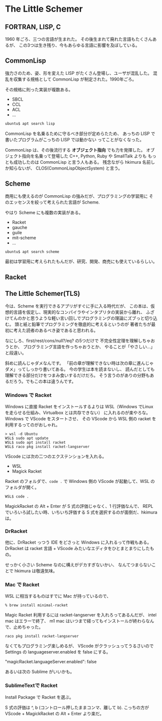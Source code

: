 # The Little Schemer

## FORTRAN, LISP, C

1960 年ごろ、三つの言語が生まれた。
その後生まれて廃れた言語もたくさんあるが、
この3つは生き残り、今もあらゆる言語に影響を及ぼしている。

## CommonLisp

強力さのため、姿、形を変えた LISP がたくさん登場し、ユーザが混乱した。
混乱を収集する規格として CommonLisp が制定された。1990年ごろ。

その規格に則った実装が複数ある。

* SBCL
* CCL
* ACL
* ...

```sh
ubuntu$ apt search lisp
```

CommonLisp を名乗るために守るべき部分が定めらたため、
あっちの LISP で書いたプログラムがこっちの LISP では動かない
ってことがなくなった。

CommonLisp は、その後流行する **オブジェクト指向** でも力を発揮した。
オブジェクト指向を名乗って登場した C++, Python, Ruby や SmallTalk よりも
もっとも成功したのは CommonLisp と言う人もある。
残念ながら hkimura 名前しか知らないが、
CLOS(CommonLispObjectSystem) と言う。

## Scheme

商用にも使えるのが CommonLisp の強みだが、プログラミングの学習用に
そのエッセンスを絞って考えられた言語が Scheme.

やはり Scheme にも複数の実装がある。

* Racket
* gauche
* guile
* mit-scheme
* ...


```sh
ubuntu$ apt search scheme
```

最初は学習用に考えられたもんだが、研究、開発、商売にも使えているらしい。


## Racket

## The Little Schemer(TLS)

今は、Scheme を実行できるアプリがすぐに手に入る時代だが、
この本は、仮想的言語を仮定し、現実的なコンパイラやインタプリタの実装から離れ、
ふざけてんのかと思うような軽い言い回しでプログラミングの理論にズブっと切り込む。
頭と紙と鉛筆でプログラミングを徹底的に考えるというのが
著者たちが最初に考えた読者のあるべき姿であると思われる。

なにしろ、first/rest/cons/null?/eq? の5つだけで
不完全性定理を理解しちゃおうとか、
プログラミング言語を作っちゃおうとか、
やることが「やさしい...」と段違い。

斜めに読んじゃダメなんです。
「前の章が理解できない時は次の章に進んじゃダメ」ってしっかり書いてある。
今の学生は本を読まないし、
読んだとしても理解できる部分だけをつまみ食いするだけだろ。
そう言うのがありの分野もあるだろう。でもこの本は違うんです。

### Windows で Racket

Windows に直接 Racket をインストールするよりは
WSL（Windows でLinux を走らせる仕組み、Virtualbox とは共存できない）
に入れるのが楽やろな。
Windows で VScode をスタートさせ、
その VScode から WSL 側の racket を利用するってのがおしゃれ。

```
> wsl -d Ubuntu
WSL$ sudo apt update
WSL$ sudo apt install racket
WSL$ raco pkg install racket-langserver
```

VScode には次の二つのエクステンションを入れる。

* WSL
* Magick Racket

Racket のフォルダで、`code .` で
Windows 側の VScode が起動して、WSL のフォルダが開く。

```
WSL$ code .
```

MagickRacket の Alt + Enter が S 式の評価じゃなく、1 行評価なんで、
REPL でいろいろ試したい時、いちいち評価する S 式を選択するのが面倒だ、hkimura は。

### DrRacket

他に、DrRacket っつう IDE をどさっと Windows に入れるって作戦もある。
DrRacket は racket 言語 + VScode みたいなエディタをひとまとまりにしたもの。

せっかく小さい Scheme なのに構えがデカすぎないかい、
なんてつまらないことで hkimura は敬遠気味。

### Mac で Racket

WSL に相当するものはすでに Mac が持っているので、

```
% brew install minimal-racket
```

Magic Racket 利用するには racket-langserver を入れろってあるんだが、
intel mac はエラーで終了、
m1 mac はいつまで経ってもインストールが終わらなんで、止めちゃった。

```
raco pkg install racket-langserver
```

なくてもプログラミング楽しめるが、
VScode がクラッシュってうるさいので
Settings の languageserver.enabled を false にする。

"magicRacket.languageServer.enabled": false

あるいは次の Sublime がいいかも。

### SublimeTextで Racket

Install Package で Racket を選ぶ。

S 式の評価は ^, b (コントロール押したままコンマ、離して b).
こっちの方が VScode + MagickRacket の Alt + Enter より楽だ。
